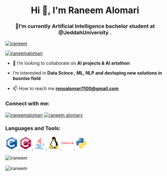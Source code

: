 <h1 align="center">Hi 👋, I'm Raneem Alomari</h1>
<h3 align="center">🌱I’m currently Artificial Intelligence bachelor student at @JeddahUniversity .</h3>

<p align="left"> <a href="https://github.com/ryo-ma/github-profile-trophy"><img src="https://github-profile-trophy.vercel.app/?username=iraneem" alt="iraneem" /></a> </p>

<p align="left"> <a href="https://twitter.com/iraneemalomari" target="blank"><img src="https://img.shields.io/twitter/follow/iraneemalomari?logo=twitter&style=for-the-badge" alt="iraneemalomari" /></a> </p>

- 💞️ I’m looking to collaborate on **AI projects & AI artathon**

- I’m interested in **Data Scince , ML, NLP and devloping new solutions in busnise field**

- 📫 How to reach me **renoalomari1100@gmail.com**

<h3 align="left">Connect with me:</h3>
<p align="left">
<a href="https://twitter.com/iraneemalomari" target="blank"><img align="center" src="https://raw.githubusercontent.com/rahuldkjain/github-profile-readme-generator/master/src/images/icons/Social/twitter.svg" alt="iraneemalomari" height="30" width="40" /></a>
<a href="https://linkedin.com/in/raneem alomary" target="blank"><img align="center" src="https://raw.githubusercontent.com/rahuldkjain/github-profile-readme-generator/master/src/images/icons/Social/linked-in-alt.svg" alt="raneem alomary" height="30" width="40" /></a>
</p>

<h3 align="left">Languages and Tools:</h3>
<p align="left"> <a href="https://www.cprogramming.com/" target="_blank" rel="noreferrer"> <img src="https://raw.githubusercontent.com/devicons/devicon/master/icons/c/c-original.svg" alt="c" width="40" height="40"/> </a> <a href="https://www.w3schools.com/cpp/" target="_blank" rel="noreferrer"> <img src="https://raw.githubusercontent.com/devicons/devicon/master/icons/cplusplus/cplusplus-original.svg" alt="cplusplus" width="40" height="40"/> </a> <a href="https://www.java.com" target="_blank" rel="noreferrer"> <img src="https://raw.githubusercontent.com/devicons/devicon/master/icons/java/java-original.svg" alt="java" width="40" height="40"/> </a> <a href="https://www.linux.org/" target="_blank" rel="noreferrer"> <img src="https://raw.githubusercontent.com/devicons/devicon/master/icons/linux/linux-original.svg" alt="linux" width="40" height="40"/> </a> <a href="https://www.oracle.com/" target="_blank" rel="noreferrer"> <img src="https://raw.githubusercontent.com/devicons/devicon/master/icons/oracle/oracle-original.svg" alt="oracle" width="40" height="40"/> </a> <a href="https://www.python.org" target="_blank" rel="noreferrer"> <img src="https://raw.githubusercontent.com/devicons/devicon/master/icons/python/python-original.svg" alt="python" width="40" height="40"/> </a> </p>

<p><img align="center" src="https://github-readme-stats.vercel.app/api/top-langs?username=iraneem&show_icons=true&theme=highcontrast&locale=en&layout=compact" alt="iraneem" /></p>

<p><img align="center" src="https://github-readme-streak-stats.herokuapp.com/?user=iraneem&theme=highcontrast" alt="iraneem" /></p>
